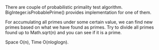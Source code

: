 
There are couple of probabilistic primality test algorithm.  BigInteger.isProbablePrime() provides implementation for one of them.  

For accumulating all primes under some certain value, we can find new primes based on what we have found as primes.    Try to divide all primes found up to Math.sqrt(n) and you can see if it is a prime.     

Space O(n),    Time O(nloglogn).   